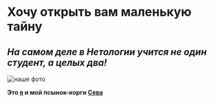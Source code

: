 # Хочу открыть вам маленькую тайну

## *На самом деле в Нетологии учится не один студент, а целых два!*

![наше фото](С:\Users\kissv\Pictures\photo_2022-09-29_12-03-49.jpg)

**Это [я](https://instagram.com/shoko.vlada?igshid=YmMyMTA2M2Y=) и мой псынок-корги [Сева](https://instagram.com/severus_fluffy_corgi?igshid=YmMyMTA2M2Y=)**